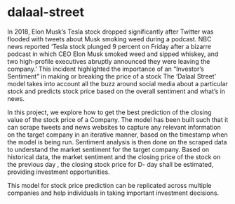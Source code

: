 # dalaal-street

In 2018, Elon Musk’s Tesla stock dropped significantly after Twitter was flooded with tweets about Musk smoking weed during a podcast. NBC news reported ‘Tesla stock plunged 9 percent on Friday after a bizarre podcast in which CEO Elon Musk smoked weed and sipped whiskey, and two high-profile executives abruptly announced they were leaving the company.’
This incident highlighted the importance of an “Investor’s Sentiment” in making or breaking the price of a stock
The ‘Dalaal Street’ model takes into account all the buzz around social media about a particular stock and predicts stock price based on the overall sentiment and what’s in news. 


In this project, we explore how to get the best prediction of the closing value of the stock price of a Company. The model has been built such that it can scrape tweets and news websites to capture any relevant information on the target company in an iterative manner, based on the timestamp when the model is being run. Sentiment analysis is then done on the scraped data to understand the market sentiment for the target company. Based on historical data, the market sentiment and the closing price of the stock on the previous day , the closing stock price for D- day shall be estimated, providing investment opportunities.


This model for stock price prediction can be replicated across multiple companies and help individuals in taking important investment decisions.
